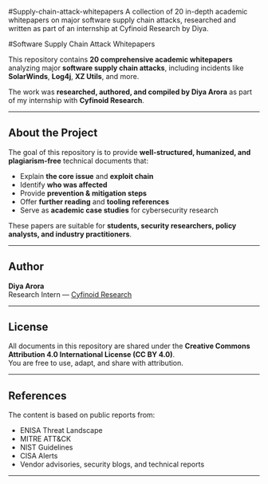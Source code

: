 #Supply-chain-attack-whitepapers
A collection of 20 in-depth academic whitepapers on major software supply chain attacks, researched and written as part of an internship at Cyfinoid Research by Diya.

#Software Supply Chain Attack Whitepapers

This repository contains **20 comprehensive academic whitepapers** analyzing major **software supply chain attacks**, including incidents like **SolarWinds**, **Log4j**, **XZ Utils**, and more.

The work was **researched, authored, and compiled by Diya Arora** as part of my internship with **Cyfinoid Research**.


---

## About the Project

The goal of this repository is to provide **well-structured, humanized, and plagiarism-free** technical documents that:

- Explain **the core issue** and **exploit chain**
- Identify **who was affected**
- Provide **prevention & mitigation steps**
- Offer **further reading** and **tooling references**
- Serve as **academic case studies** for cybersecurity research

These papers are suitable for **students, security researchers, policy analysts, and industry practitioners**.

---

## Author

**Diya Arora**  
Research Intern — [Cyfinoid Research](https://cyfinoid.com/)  

---

## License

All documents in this repository are shared under the **Creative Commons Attribution 4.0 International License (CC BY 4.0)**.  
You are free to use, adapt, and share with attribution.

---

## References

The content is based on public reports from:
- ENISA Threat Landscape
- MITRE ATT&CK
- NIST Guidelines
- CISA Alerts
- Vendor advisories, security blogs, and technical reports

---

